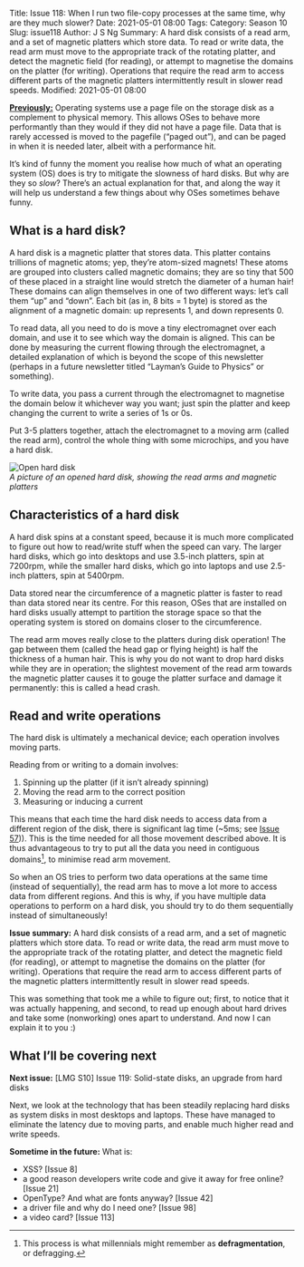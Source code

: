 Title: Issue 118: When I run two file-copy processes at the same time, why are they much slower?
Date: 2021-05-01 08:00
Tags: 
Category: Season 10
Slug: issue118
Author: J S Ng
Summary: A hard disk consists of a read arm, and a set of magnetic platters which store data. To read or write data, the read arm must move to the appropriate track of the rotating platter, and detect the magnetic field (for reading), or attempt to magnetise the domains on the platter (for writing). Operations that require the read arm to access different parts of the magnetic platters intermittently result in slower read speeds.
Modified: 2021-05-01 08:00

[**Previously:**](https://buttondown.email/laymansguide/archive/) Operating systems use a page file on the storage disk as a complement to physical memory. This allows OSes to behave more performantly than they would if they did not have a page file. Data that is rarely accessed is moved to the pagefile (“paged out”), and can be paged in when it is needed later, albeit with a performance hit.

It’s kind of funny the moment you realise how much of what an operating system (OS) does is try to mitigate the slowness of hard disks. But why are they so *slow*? There’s an actual explanation for that, and along the way it will help us understand a few things about why OSes sometimes behave funny.

## What is a hard disk?

A hard disk is a magnetic platter that stores data. This platter contains trillions of magnetic atoms; yep, they’re atom-sized magnets! These atoms are grouped into clusters called magnetic domains; they are so tiny that 500 of these placed in a straight line would stretch the diameter of a human hair! These domains can align themselves in one of two different ways: let’s call them “up” and “down”. Each bit (as in, 8 bits = 1 byte) is stored as the alignment of a magnetic domain: up represents 1, and down represents 0.

To read data, all you need to do is move a tiny electromagnet over each domain, and use it to see which way the domain is aligned. This can be done by measuring the current flowing through the electromagnet, a detailed explanation of which is beyond the scope of this newsletter (perhaps in a future newsletter titled “Layman’s Guide to Physics” or something).

To write data, you pass a current through the electromagnet to magnetise the domain below it whichever way you want; just spin the platter and keep changing the current to write a series of 1s or 0s.

Put 3-5 platters together, attach the electromagnet to a moving arm (called the read arm), control the whole thing with some microchips, and you have a hard disk.

![Open hard disk]({attach}/season10/issue118/issue118_01.gif)  
*A picture of an opened hard disk, showing the read arms and magnetic platters*    

## Characteristics of a hard disk

A hard disk spins at a constant speed, because it is much more complicated to figure out how to read/write stuff when the speed can vary. The larger hard disks, which go into desktops and use 3.5-inch platters, spin at 7200rpm, while the smaller hard disks, which go into laptops and use 2.5-inch platters, spin at 5400rpm.

Data stored near the circumference of a magnetic platter is faster to read than data stored near its centre. For this reason, OSes that are installed on hard disks usually attempt to partition the storage space so that the operating system is stored on domains closer to the circumference.

The read arm moves really close to the platters during disk operation! The gap between them (called the head gap or flying height) is half the thickness of a human hair. This is why you do not want to drop hard disks while they are in operation; the slightest movement of the read arm towards the magnetic platter causes it to gouge the platter surface and damage it permanently: this is called a head crash.

## Read and write operations

The hard disk is ultimately a mechanical device; each operation involves moving parts.

Reading from or writing to a domain involves:

1. Spinning up the platter (if it isn’t already spinning)
2. Moving the read arm to the correct position
3. Measuring or inducing a current

This means that each time the hard disk needs to access data from a different region of the disk, there is significant lag time (~5ms; see [Issue 57]({filename}/season05/issue057/issue057.md))). This is the time needed for all those movement described above. It is thus advantageous to try to put all the data you need in contiguous domains[^1], to minimise read arm movement.

[^1]: This process is what millennials might remember as **defragmentation**, or defragging.

So when an OS tries to perform two data operations at the same time (instead of sequentially), the read arm has to move a lot more to access data from different regions. And this is why, if you have multiple data operations to perform on a hard disk, you should try to do them sequentially instead of simultaneously!

**Issue summary:** A hard disk consists of a read arm, and a set of magnetic platters which store data. To read or write data, the read arm must move to the appropriate track of the rotating platter, and detect the magnetic field (for reading), or attempt to magnetise the domains on the platter (for writing). Operations that require the read arm to access different parts of the magnetic platters intermittently result in slower read speeds.

This was something that took me a while to figure out; first, to notice that it was actually happening, and second, to read up enough about hard drives and take some (nonworking) ones apart to understand. And now I can explain it to you :)

## What I’ll be covering next

**Next issue:** [LMG S10] Issue 119: Solid-state disks, an upgrade from hard disks

Next, we look at the technology that has been steadily replacing hard disks as system disks in most desktops and laptops. These have managed to eliminate the latency due to moving parts, and enable much higher read and write speeds.

**Sometime in the future:** What is:

- XSS? [Issue 8]
- a good reason developers write code and give it away for free online? [Issue 21]
- OpenType? And what are fonts anyway? [Issue 42]
- a driver file and why do I need one? [Issue 98]
- a video card? [Issue 113]
